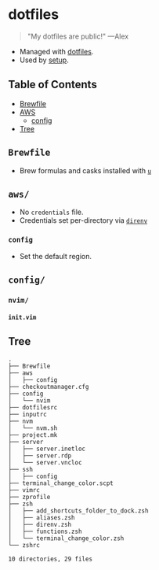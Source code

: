 # dotfiles

> "My dotfiles are public!" —Alex

- Managed with [dotfiles](https://github.com/jbernard/dotfiles).
- Used by [setup](https://github.com/aclark4life/setup).

## Table of Contents
- [Brewfile](#brewfile)
- [AWS](#aws)
    - [config](#config)
- [Tree](#tree)

## `Brewfile`

- Brew formulas and casks installed with [`u`](https://github.com/aclark4life/dotfiles/blob/main/zsh/aliases.zsh#L12-L19)

## `aws/`

- No `credentials` file.
- Credentials set per-directory via [`direnv`](https://github.com/aclark4life/dotfiles/blob/main/zsh/direnv.zsh)

### `config`

- Set the default region.

## `config/`

### `nvim/`

#### `init.vim`

## Tree

```
.
├── Brewfile
├── aws
│   ├── config
├── checkoutmanager.cfg
├── config
│   └── nvim
├── dotfilesrc
├── inputrc
├── nvm
│   └── nvm.sh
├── project.mk
├── server
│   ├── server.inetloc
│   ├── server.rdp
│   └── server.vncloc
├── ssh
│   ├── config
├── terminal_change_color.scpt
├── vimrc
├── zprofile
├── zsh
│   ├── add_shortcuts_folder_to_dock.zsh
│   ├── aliases.zsh
│   ├── direnv.zsh
│   ├── functions.zsh
│   └── terminal_change_color.zsh
└── zshrc

10 directories, 29 files
```

